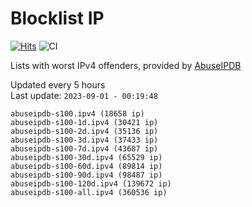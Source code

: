 # Blocklist IP

[![Hits](https://hits.seeyoufarm.com/api/count/incr/badge.svg?url=https%3A%2F%2Fgithub.com%2Fborestad%2Fblocklist-ip%2F&count_bg=%2379C83D&title_bg=%23555555&icon=&icon_color=%23E7E7E7&title=hits&edge_flat=false)](https://hits.seeyoufarm.com)  ![CI](https://img.shields.io/github/workflow/status/borestad/blocklist-ip/CI?style=flat-square)

Lists with worst IPv4 offenders, provided by [AbuseIPDB](https://www.abuseipdb.com/)

<!-- FOOTER-PLACEHOLDER -->
Updated every 5 hours<br>
Last update: `2023-09-01 - 00:19:48`
```
abuseipdb-s100.ipv4 (18658 ip)
abuseipdb-s100-1d.ipv4 (30421 ip)
abuseipdb-s100-2d.ipv4 (35136 ip)
abuseipdb-s100-3d.ipv4 (37433 ip)
abuseipdb-s100-7d.ipv4 (43687 ip)
abuseipdb-s100-30d.ipv4 (65529 ip)
abuseipdb-s100-60d.ipv4 (89814 ip)
abuseipdb-s100-90d.ipv4 (98487 ip)
abuseipdb-s100-120d.ipv4 (139672 ip)
abuseipdb-s100-all.ipv4 (360536 ip)
```

